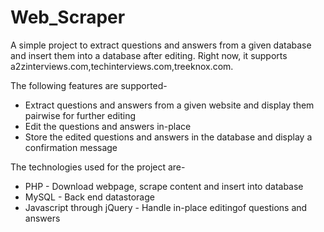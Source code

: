 Web_Scraper
===========


A simple project to extract questions and answers from a given database and insert them into a database after editing.
Right now, it supports a2zinterviews.com,techinterviews.com,treeknox.com.

The following features are supported-
* Extract questions and answers from a given website and display them pairwise for further editing
* Edit the questions and answers in-place
* Store the edited questions and answers in the database and display a confirmation message


The technologies used for the project are-
* PHP - Download webpage, scrape content and insert into database
* MySQL - Back end datastorage
* Javascript through jQuery - Handle in-place editingof questions and answers

